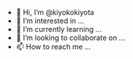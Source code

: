 - 👋 Hi, I’m @kiyokokiyota
- 👀 I’m interested in ...
- 🌱 I’m currently learning ...
- 💞️ I’m looking to collaborate on ...
- 📫 How to reach me ...

<!---
kiyokokiyota/kiyokokiyota is a ✨ special ✨ repository because its `README.md` (this file) appears on your GitHub profile.
You can click the Preview link to take a look at your changes.
--->
